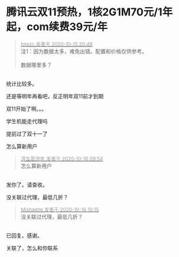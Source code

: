 # 腾讯云双11预热，1核2G1M70元/1年起，com续费39元/年


<div class="quote"><blockquote><font size="2"><a href="https://www.hostloc.com/forum.php?mod=redirect&amp;goto=findpost&amp;pid=9306199&amp;ptid=754728" target="_blank"><font color="#999999">hnxzc 发表于 2020-10-15 20:48</font></a></font><br />
注1：因为数据太多，难免出错。配置和价格仅供参考。<br />
<br />
数据哪里多？</blockquote></div><br />
统计比较多。

还是等明年再看吧，反正明年双11前才到期

双11开始了啊。。。

学生机能走代理吗<img src="static/image/smiley/default/lol.gif" smilieid="12" border="0" alt="" />

提前过了双十一了

怎么算新用户<img id="aimg_h2TMO" onclick="zoom(this, this.src, 0, 0, 0)" class="zoom" src="https://cdn.jsdelivr.net/gh/hishis/forum-master/public/images/patch.gif" onmouseover="img_onmouseoverfunc(this)" onload="thumbImg(this)" border="0" alt="" />

<div class="quote"><blockquote><font size="2"><a href="https://www.hostloc.com/forum.php?mod=redirect&amp;goto=findpost&amp;pid=9307658&amp;ptid=754728" target="_blank"><font color="#999999">浮生若流年 发表于 2020-10-16 09:54</font></a></font><br />
怎么算新用户</blockquote></div><br />
发你了。请查收。

没关联过代理，最低几折？

<div class="quote"><blockquote><font size="2"><a href="https://www.hostloc.com/forum.php?mod=redirect&amp;goto=findpost&amp;pid=9307777&amp;ptid=754728" target="_blank"><font color="#999999">Mishaelre 发表于 2020-10-16 10:15</font></a></font><br />
没关联过代理，最低几折？</blockquote></div><br />
已回复。感谢。

关联了，怎么和你联系
